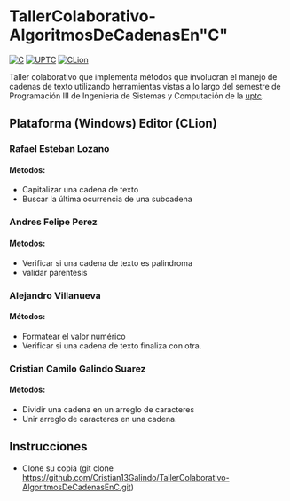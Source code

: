 # TallerColaborativo-AlgoritmosDeCadenasEn"C"

[![C](https://img.shields.io/badge/Java-21-green)](#)
[![UPTC](https://img.shields.io/badge/UPTC-Programacion%20III-red)](#)
[![CLion](https://img.shields.io/badge/IntelliJIDEA-2024.2.0.1-blue)](#)

Taller colaborativo que implementa métodos que involucran el manejo de cadenas de texto utilizando herramientas vistas a lo largo del semestre de Programación III de Ingeniería de Sistemas y Computación de la [uptc](http://www.uptc.edu.co).

## Plataforma (Windows) Editor (CLion)

### Rafael Esteban Lozano
#### Metodos: 
- Capitalizar una cadena de texto 
- Buscar la última ocurrencia de una subcadena

### Andres Felipe Perez 
#### Metodos: 
- Verificar si una cadena de texto es palindroma 
- validar parentesis

### Alejandro Villanueva
#### Métodos: 
- Formatear el valor numérico 
- Verificar si una cadena de texto finaliza con otra.

### Cristian Camilo Galindo Suarez 
#### Metodos: 
- Dividir una cadena en un arreglo de caracteres 
- Unir arreglo de caracteres en una cadena.

## Instrucciones

- Clone su copia (git clone https://github.com/Cristian13Galindo/TallerColaborativo-AlgoritmosDeCadenasEnC.git)
